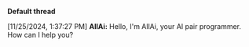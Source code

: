 **Default thread**

[11/25/2024, 1:37:27 PM] **AllAi:** Hello, I'm AllAi, your AI pair programmer. How can I help you?